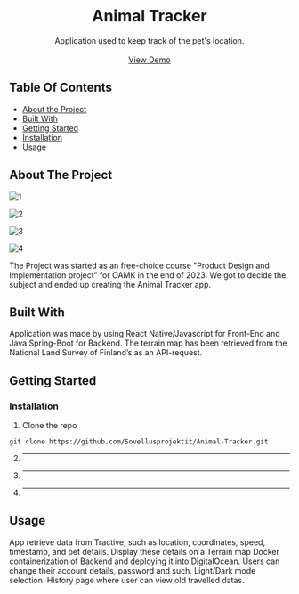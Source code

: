 <br/>

  <h1 align="center">Animal Tracker</h1>

  <p align="center">
    Application used to keep track of the pet's location.
    <br/>
    <br/>
    <a href="Demo Video link here">View Demo</a>
  </p>
</p>

## Table Of Contents

* [About the Project](#about-the-project)
* [Built With](#built-with)
* [Getting Started](#getting-started)
* [Installation](#installation)
* [Usage](#usage)


## About The Project

![1](https://github.com/Sovellusprojektit/Animal-Tracker/assets/99178278/e1fa7774-bd35-4f43-b7ae-37343155f067)

![2](https://github.com/Sovellusprojektit/Animal-Tracker/assets/99178278/789c88ca-c3dc-4f64-8a31-07864f274ee0)

![3](https://github.com/Sovellusprojektit/Animal-Tracker/assets/99178278/0fd75caa-282e-485f-8cdd-1435c4cafc00)

![4](https://github.com/Sovellusprojektit/Animal-Tracker/assets/99178278/79413615-5f7f-40ef-bcdb-79589eb2b64d)




The Project was started as an free-choice course "Product Design and Implementation project" for OAMK in the end of 2023. We got to decide the subject and ended up creating the Animal Tracker app. 

## Built With

Application was made by using React Native/Javascript for Front-End and Java Spring-Boot for Backend. The terrain map has been retrieved from the National Land Survey of Finland’s as an API-request.

## Getting Started


### Installation

1. Clone the repo

```
git clone https://github.com/Sovellusprojektit/Animal-Tracker.git
```

2. ***

3. ***

4. ***


## Usage

App retrieve data from Tractive, such as location, coordinates, speed, timestamp, and pet details. Display these details on a Terrain map
Docker containerization of Backend and deploying it into DigitalOcean. Users can change their account details, password and such. Light/Dark mode selection. History page where user can view old travelled datas.




